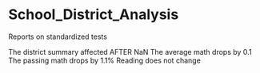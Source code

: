 # School_District_Analysis
Reports on standardized tests

The district summary affected AFTER NaN
  The average math drops by 0.1
  The passing math drops by 1.1%
  Reading does not change
